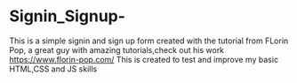 # Signin_Signup-

This is a simple signin and sign up form created with the tutorial from FLorin Pop, a great guy with amazing tutorials,check out his work https://www.florin-pop.com/
This is created to test and improve my basic HTML,CSS and JS skills
